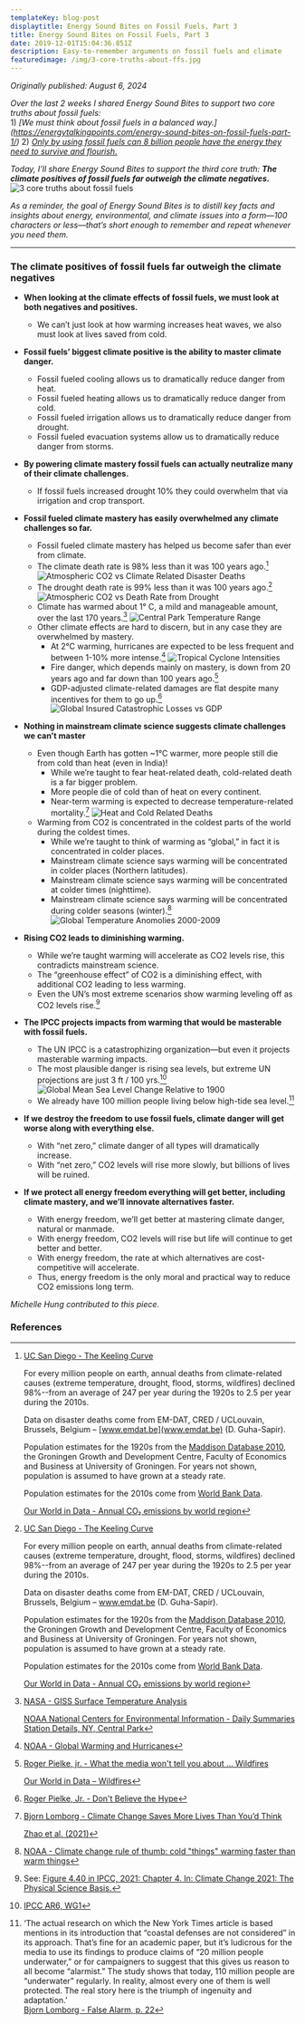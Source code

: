 ```yaml
---
templateKey: blog-post
displaytitle: Energy Sound Bites on Fossil Fuels, Part 3
title: Energy Sound Bites on Fossil Fuels, Part 3
date: 2019-12-01T15:04:36.851Z
description: Easy-to-remember arguments on fossil fuels and climate
featuredimage: /img/3-core-truths-about-ffs.jpg
---
```

_Originally published: August 6, 2024_

_Over the last 2 weeks I shared Energy Sound Bites to support two core truths about fossil fuels:_\
    1) _[We must think about fossil fuels in a balanced way.]\(https://energytalkingpoints.com/energy-sound-bites-on-fossil-fuels-part-1/)_
    2) _[Only by using fossil fuels can 8 billion people have the energy they need to survive and flourish.](https://energytalkingpoints.com/energy-sound-bites-on-fossil-fuels-part-2/)_

_Today, I’ll share Energy Sound Bites to support the third core truth:_ ***The climate positives of fossil fuels far outweigh the climate negatives.***
    ![3 core truths about fossil fuels](/img/3-core-truths-energy-sound-bites.png)

_As a reminder, the goal of Energy Sound Bites is to distill key facts and insights about energy, environmental, and climate issues into a form—100 characters or less—that’s short enough to remember and repeat whenever you need them._

___________________________________________

### The climate positives of fossil fuels far outweigh the climate negatives

- **When looking at the climate effects of fossil fuels, we must look at both negatives and positives.**
    - We can’t just look at how warming increases heat waves, we also must look at lives saved from cold.

- **Fossil fuels’ biggest climate positive is the ability to master climate danger.**
    - Fossil fueled cooling allows us to dramatically reduce danger from heat.
    - Fossil fueled heating allows us to dramatically reduce danger from cold.
    - Fossil fueled irrigation allows us to dramatically reduce danger from drought.
    - Fossil fueled evacuation systems allow us to dramatically reduce danger from storms.

- **By powering climate mastery fossil fuels can actually neutralize many of their climate challenges.**
    - If fossil fuels increased drought 10% they could overwhelm that via irrigation and crop transport.

- **Fossil fueled climate mastery has easily overwhelmed any climate challenges so far.**
    - Fossil fueled climate mastery has helped us become safer than ever from climate.
    - The climate death rate is 98% less than it was 100 years ago.[^1]
    ![Atmospheric CO2 vs Climate Related Disaster Deaths](/img/3-atmospheric-co2-climate-deaths.jpg)
    - The drought death rate is 99% less than it was 100 years ago.[^2]
    ![Atmospheric CO2 vs Death Rate from Drought](/img/co2-vs-death-from-drought.jpg)
    - Climate has warmed about 1° C, a mild and manageable amount, over the last 170 years.[^3]
    ![Central Park Temperature Range](/img/central-park-temp.jpg)
    - Other climate effects are hard to discern, but in any case they are overwhelmed by mastery.
        - At 2°C warming, hurricanes are expected to be less frequent and between 1-10% more intense.[^4]
        ![Tropical Cyclone Intensities](/img/tropical-cyclone-intensities.jpg)
        - Fire danger, which depends mainly on mastery, is down from 20 years ago and far down than 100 years ago.[^5]
        - GDP-adjusted climate-related damages are flat despite many incentives for them to go up.[^6]
        ![Global Insured Catastrophic Losses vs GDP](/img/image-3-global-insured-catastrophe-losses.jpg)

- **Nothing in mainstream climate science suggests climate challenges we can’t master**
    - Even though Earth has gotten ~1°C warmer, more people still die from cold than heat (even in India)!
        - While we’re taught to fear heat-related death, cold-related death is a far bigger problem.
        - More people die of cold than of heat on every continent.
        - Near-term warming is expected to decrease temperature-related mortality.[^7]
        ![Heat and Cold Related Deaths](/img/heat-and-cold-related-deaths-2000-2019-as-a-percentage-of-all-global-deaths.jpg)
    - Warming from CO2 is concentrated in the coldest parts of the world during the coldest times.
        - While we’re taught to think of warming as “global,” in fact it is concentrated in colder places.
        - Mainstream climate science says warming will be concentrated in colder places (Northern latitudes).
        - Mainstream climate science says warming will be concentrated at colder times (nighttime).
        - Mainstream climate science says warming will be concentrated during colder seasons (winter).[^8]
        ![Global Temperature Anomolies 2000-2009](/img/global-temperature-anomalies-2000-2009.jpg)

- **Rising CO2 leads to diminishing warming.**
    - While we’re taught warming will accelerate as CO2 levels rise, this contradicts mainstream science.
    - The “greenhouse effect” of CO2 is a diminishing effect, with additional CO2 leading to less warming.
    - Even the UN’s most extreme scenarios show warming leveling off as CO2 levels rise.[^9]

- **The IPCC projects impacts from warming that would be masterable with fossil fuels.**
    - The UN IPCC is a catastrophizing organization—but even it projects masterable warming impacts.
    - The most plausible danger is rising sea levels, but extreme UN projections are just 3 ft / 100 yrs.[^10]
    ![Global Mean Sea Level Change Relative to 1900](/img/global-mean-sea-level-change-relative-to-1900.jpg)
    - We already have 100 million people living below high-tide sea level.[^11]

- **If we destroy the freedom to use fossil fuels, climate danger will get worse along with everything else.**
    - With “net zero,” climate danger of all types will dramatically increase.
    - With “net zero,” CO2 levels will rise more slowly, but billions of lives will be ruined.

- **If we protect all energy freedom everything will get better, including climate mastery, and we’ll innovate alternatives faster.**
    - With energy freedom, we’ll get better at mastering climate danger, natural or manmade.
    - With energy freedom, CO2 levels will rise but life will continue to get better and better.
    - With energy freedom, the rate at which alternatives are cost-competitive will accelerate.
    - Thus, energy freedom is the only moral and practical way to reduce CO2 emissions long term.

_Michelle Hung contributed to this piece._


### References

[^1]: 
    [UC San Diego - The Keeling Curve]( https://keelingcurve.ucsd.edu/)

    For every million people on earth, annual deaths from climate-related causes (extreme temperature, drought, flood, storms, wildfires) declined 98%--from an average of 247 per year during the 1920s to 2.5 per year during the 2010s.

    Data on disaster deaths come from EM-DAT, CRED / UCLouvain, Brussels, Belgium – [www.emdat.be](www.emdat.be) (D. Guha-Sapir).

    Population estimates for the 1920s from the [Maddison Database 2010](https://www.rug.nl/ggdc/historicaldevelopment/maddison/releases/maddison-database-2010), the Groningen Growth and Development Centre, Faculty of Economics and Business at University of Groningen. For years not shown, population is assumed to have grown at a steady rate.

    Population estimates for the 2010s come from [World Bank Data](https://data.worldbank.org/indicator/SP.POP.TOTL).

    [Our World in Data - Annual CO₂ emissions by world region](https://ourworldindata.org/grapher/annual-co-emissions-by-region)

[^2]: 
    [UC San Diego - The Keeling Curve]( https://keelingcurve.ucsd.edu/)

    For every million people on earth, annual deaths from climate-related causes (extreme temperature, drought, flood, storms, wildfires) declined 98%--from an average of 247 per year during the 1920s to 2.5 per year during the 2010s.

    Data on disaster deaths come from EM-DAT, CRED / UCLouvain, Brussels, Belgium – www.emdat.be (D. Guha-Sapir).

    Population estimates for the 1920s from the [Maddison Database 2010](https://www.rug.nl/ggdc/historicaldevelopment/maddison/releases/maddison-database-2010), the Groningen Growth and Development Centre, Faculty of Economics and Business at University of Groningen. For years not shown, population is assumed to have grown at a steady rate.

    Population estimates for the 2010s come from [World Bank Data](https://data.worldbank.org/indicator/SP.POP.TOTL).

    [Our World in Data - Annual CO₂ emissions by world region](https://ourworldindata.org/grapher/annual-co-emissions-by-region)

[^3]: 
    [NASA - GISS Surface Temperature Analysis](https://data.giss.nasa.gov/gistemp/)

    [NOAA National Centers for Environmental Information - Daily Summaries Station Details, NY, Central Park](https://www.ncdc.noaa.gov/cdo-web/datasets/GHCND/stations/GHCND:USW00094728/detail)

[^4]: [NOAA - Global Warming and Hurricanes](https://www.gfdl.noaa.gov/global-warming-and-hurricanes/)

[^5]: 
    [Roger Pielke, jr. - What the media won't tell you about ... Wildfires](https://rogerpielkejr.substack.com/p/what-the-media-wont-tell-you-about-783)

    [Our World in Data – Wildfires](https://ourworldindata.org/wildfires)

[^6]: [Roger Pielke, Jr. - Don't Believe the Hype](https://rogerpielkejr.substack.com/p/dont-believe-the-hype) 

[^7]: 
    [Bjorn Lomborg - Climate Change Saves More Lives Than You’d Think](https://www.wsj.com/articles/climate-change-heat-cold-deaths-medical-journal-health-risk-energy-cost-fossil-fuels-11631741045)

    [Zhao et al. (2021)](https://www.thelancet.com/journals/lanplh/article/PIIS2542-5196(21)00081-4/fulltext)

[^8]: [NOAA - Climate change rule of thumb: cold "things" warming faster than warm things](https://www.climate.gov/news-features/blogs/beyond-data/climate-change-rule-thumb-cold-things-warming-faster-warm-things)

[^9]: See: [Figure 4.40 in IPCC, 2021: Chapter 4. In: Climate Change 2021: The Physical Science Basis.](https://www.climate.gov/news-features/blogs/beyond-data/climate-change-rule-thumb-cold-things-warming-faster-warm-things)

[^10]: [IPCC AR6, WG1](https://www.ipcc.ch/report/ar6/wg1/)

[^11]: 
    ‘The actual research on which the New York Times article is based mentions in its introduction that “coastal defenses are not considered” in its approach. That’s fine for an academic paper, but it’s ludicrous for the media to use its findings to produce claims of “20 million people underwater,” or for campaigners to suggest that this gives us reason to all become “alarmist.” The study shows that today, 110 million people are “underwater” regularly. In reality, almost every one of them is well protected. The real story here is the triumph of ingenuity and adaptation.’\
    [Bjorn Lomborg - False Alarm, p. 22](https://www.amazon.de/dp/1541647467?ref=cm_sw_r_cp_ud_dp_CZ3A4NXATZA2WT59Q99Q&ref_=cm_sw_r_cp_ud_dp_CZ3A4NXATZA2WT59Q99Q&social_share=cm_sw_r_cp_ud_dp_CZ3A4NXATZA2WT59Q99Q)
